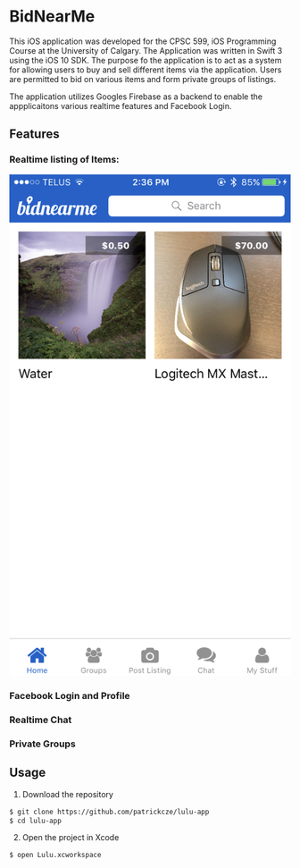 # BidNearMe
This iOS application was developed for the CPSC 599, iOS Programming Course at the University of Calgary. The Application was written in Swift 3 using the iOS 10 SDK. The purpose fo the application is to act as a system for allowing users to buy and sell different items via the application. Users are permitted to bid on various items and form private groups of listings. 

The application utilizes Googles Firebase as a backend to enable the appplicaitons various realtime features and Facebook Login. 

## Features
### Realtime listing of Items:

![Alt text](/ScreenShots/HomePage.PNG?raw=true "Optional Title")

### Facebook Login and Profile

### Realtime Chat

### Private Groups

## Usage
1. Download the repository

```
$ git clone https://github.com/patrickcze/lulu-app
$ cd lulu-app
```

2. Open the project in Xcode

```
$ open Lulu.xcworkspace
```
